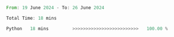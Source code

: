 <!--START_SECTION:waka-->

```rust
From: 19 June 2024 - To: 26 June 2024

Total Time: 18 mins

Python   18 mins         >>>>>>>>>>>>>>>>>>>>>>>>>   100.00 %
```

<!--END_SECTION:waka-->

